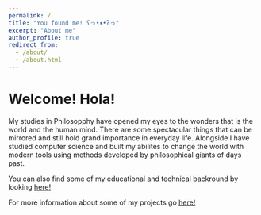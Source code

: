 ```yaml
---
permalink: /
title: "You found me! ʕっ•ᴥ•ʔっ"
excerpt: "About me"
author_profile: true
redirect_from: 
  - /about/
  - /about.html
---
```


Welcome! Hola!
======
My studies in Philosopphy have opened my eyes to the wonders that is the world and the human mind. There are some spectacular things that can be mirrored and still hold grand importance in everyday life. Alongside I have studied computer science and built my abilites to change the world with modern tools using methods developed by philosophical giants of days past.

You can also find some of my educational and technical backround by looking [here!](/cv)

For more information about some of my projects go [here!](/portfolio)
